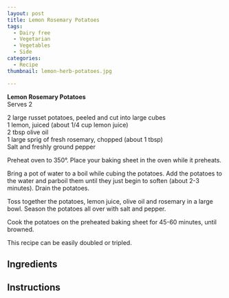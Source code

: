 ```yaml
---
layout: post
title: Lemon Rosemary Potatoes
tags:
  - Dairy free
  - Vegetarian
  - Vegetables
  - Side
categories:
  - Recipe
thumbnail: lemon-herb-potatoes.jpg

---
```


**Lemon Rosemary Potatoes**  
Serves 2  
  
2 large russet potatoes, peeled and cut into large cubes  
1 lemon, juiced (about 1/4 cup lemon juice)  
2 tbsp olive oil  
1 large sprig of fresh rosemary, chopped (about 1 tbsp)  
Salt and freshly ground pepper  
  
Preheat oven to 350°. Place your baking sheet in the oven while it preheats.  
  
Bring a pot of water to a boil while cubing the potatoes. Add the potatoes to the water and parboil them until they just begin to soften (about 2-3 minutes). Drain the potatoes.  
  
Toss together the potatoes, lemon juice, olive oil and rosemary in a large bowl. Season the potatoes all over with salt and pepper.  
  
Cook the potatoes on the preheated baking sheet for 45-60 minutes, until browned.  
  
This recipe can be easily doubled or tripled.

## Ingredients



## Instructions







